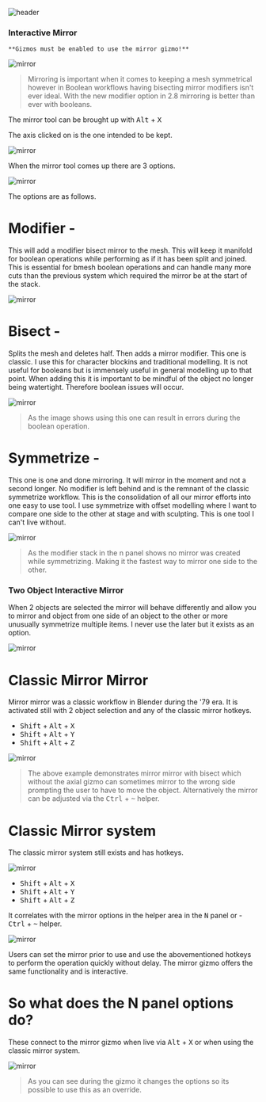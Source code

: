 ![header](img/banner.gif)

### Interactive Mirror

    **Gizmos must be enabled to use the mirror gizmo!**

![mirror](img/mirror/m6.png)

> Mirroring is important  when it comes to keeping a mesh symmetrical however in
Boolean workflows having bisecting mirror modifiers isn't ever ideal. With the new modifier option in 2.8 mirroring is better than ever with booleans.

The mirror tool can be brought up with <kbd>Alt</kbd> + <kbd>X</kbd>

The axis clicked on is the one intended to be kept.

 ![mirror](img/mirror/mmm1.gif)

When the mirror tool comes up there are 3 options.

![mirror](img/mirror/m1.gif)

The options are as follows.

# Modifier -
This will add a modifier bisect mirror to the mesh. This will keep it manifold for boolean operations while performing as if it has been split and joined. This is essential for bmesh boolean operations and can handle many more cuts than the previous system which required the mirror be at the start of the stack.

![mirror](img/mirror/m2.gif)

# Bisect -
Splits the mesh and deletes half. Then adds a mirror modifier. This one is classic.
I use this for character blockins and traditional modelling. It is not useful for booleans but is immensely useful in general modelling up to that point. When adding this it is important to be mindful of the object no longer being watertight. Therefore boolean issues will occur.

![mirror](img/mirror/m3.gif)

 > As the image shows using this one can result in errors during the boolean operation.

# Symmetrize -
This one is one and done mirroring. It will mirror in the moment and not a second longer. No modifier is left behind and is the remnant of the classic symmetrize workflow. This is the consolidation of all our mirror efforts into one easy to use tool. I use symmetrize with offset modelling where I want to compare one side to the other at stage and with sculpting. This is one tool I can't live without.

![mirror](img/mirror/m4.gif)

> As the modifier stack in the n panel shows no mirror was created while symmetrizing. Making it the fastest way to mirror one side to the other.

### Two Object Interactive Mirror

When 2 objects are selected the mirror will behave differently and allow you to mirror and object from one side of an object to the other or more unusually symmetrize multiple items. I never use the later but it exists as an option.

![mirror](img/mirror/m5.gif)

# Classic Mirror Mirror

Mirror mirror was a classic workflow in Blender during the '79 era. It is activated still with 2 object selection and any of the classic mirror hotkeys.

- <kbd>Shift</kbd> + <kbd>Alt</kbd> + <kbd>X</kbd>
- <kbd>Shift</kbd> + <kbd>Alt</kbd> + <kbd>Y</kbd>
- <kbd>Shift</kbd> + <kbd>Alt</kbd> + <kbd>Z</kbd>

![mirror](img/mirror/m10.gif)

> The above example demonstrates mirror mirror with bisect which without the axial gizmo can sometimes mirror to the wrong side prompting the user to have to move the object. Alternatively the mirror can be adjusted via the <kbd>Ctrl</kbd> + <kbd>~</kbd> helper.

# Classic Mirror system

The classic mirror system still exists and has hotkeys.

![mirror](img/mirror/m8.png)

- <kbd>Shift</kbd> + <kbd>Alt</kbd> + <kbd>X</kbd>
- <kbd>Shift</kbd> + <kbd>Alt</kbd> + <kbd>Y</kbd>
- <kbd>Shift</kbd> + <kbd>Alt</kbd> + <kbd>Z</kbd>

It correlates with the mirror options in the helper area in the <kbd>N</kbd> panel or - <kbd>Ctrl</kbd> + <kbd>~</kbd> helper.

![mirror](img/mirror/m9.png)

Users can set the mirror prior to use and use the abovementioned hotkeys to perform the operation quickly without delay. The mirror gizmo offers the same functionality and is interactive.

# So what does the N panel options do?

These connect to the mirror gizmo when live via <kbd>Alt</kbd> + <kbd>X</kbd> or when using the classic mirror system.

![mirror](img/mirror/m7.gif)

> As you can see during the gizmo it changes the options so its possible to use this as an override.

